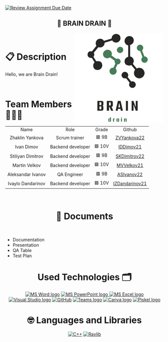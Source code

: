 [![Review Assignment Due Date](https://classroom.github.com/assets/deadline-readme-button-24ddc0f5d75046c5622901739e7c5dd533143b0c8e959d652212380cedb1ea36.svg)](https://classroom.github.com/a/j7IzDSQi)
<h2 align="center">🧠 BRAIN DRAIN 🧠</h1>

<img align="right" src="./assets/logo/logoTransparent.png">
<br>

<h1 align="left">📋 Description </h1>
  <p>Hello, we are Brain Drain!</p>
<br>

<h1 align="left">Team Members 👨🏻‍💻</h1>
<table >
  <tr>
    <td align="center">Name</td>
    <td align="center">Role</td>
    <td align="center">Grade</td>
    <td align="center">Github</td>
  </tr>
  <tr>
    <td align="center"> Zhaklin Yankova</td>
    <td align="center">Scrum trainer</td>
    <td align="center">🟥 9B</td>
    <td align="center"> <a href="https://github.com/ZVYankova22">ZVYankova22 </a></td>
  </tr>
  <tr>
    <td align="center">Ivan Dimov</td>
    <td align="center">Backend developer</td>
    <td align="center">🟩 10V</td>
    <td align="center"> <a href="https://github.com/IDDimov21">IDDimov21 </a></td>
  </tr>
  <tr>
    <td align="center">Stiliyan Dimitrov</td>
    <td align="center">Backend developer</td>
    <td align="center">🟥 9B</td>
    <td align="center"> <a href="https://github.com/SKDimitrov22">SKDimitrov22 </a></td>
  </tr>
  <tr>
    <td align="center">Martin Velkov</td>
    <td align="center">Backend developer</td>
    <td align="center">🟩 10V</td>
    <td align="center"> <a href="https://github.com/MVVelkov21">MVVelkov21 </a></td>
  </tr>
    <tr>
    <td align="center">Aleksandar Ivanov</td>
    <td align="center">QA Engineer</td>
    <td align="center">🟥 9B</td>
    <td align="center"> <a href="https://github.com/ASIvanov22">ASIvanov22 </a></td>
  </tr>
  <tr>
    <td align="center">Ivaylo Dandarinov</td>
    <td align="center">Backend developer</td>
    <td align="center">🟩 10V</td>
    <td align="center"> <a href="https://github.com/IZDandarinov21">IZDandarinov21 </a></td>
  </tr>
</table>
<br>

<h1 align="center">📄 Documents</h1><br>
  <ul>
    <li>Documentation</li>
    <li>Presentation</li>
    <li>QA Table</li>    
    <li>Test Plan</li>
  </ul>   
  
<h1 align="center">Used Technologies 🗂</h1>
<p align="center">
   <a href="https://www.microsoft.com/en-ww/microsoft-365/word"><img src="https://img.icons8.com/fluency/48/000000/microsoft-word-2019.png" alt="MS Word logo" width=50px></a>
   <a href="https://www.microsoft.com/en-us/microsoft-365/powerpoint"><img src="https://img.icons8.com/fluency/48/000000/microsoft-powerpoint-2019.png" alt="MS PowerPoint logo" width=50px>
   <a href="https://www.microsoft.com/en-us/microsoft-365/excel"><img src="https://upload.wikimedia.org/wikipedia/commons/thumb/3/34/Microsoft_Office_Excel_%282019%E2%80%93present%29.svg/2203px-Microsoft_Office_Excel_%282019%E2%80%93present%29.svg.png" alt="MS Excel logo" width=45px></a>
   <a href="https://code.visualstudio.com/"><img src="https://upload.wikimedia.org/wikipedia/commons/thumb/5/59/Visual_Studio_Icon_2019.svg/2060px-Visual_Studio_Icon_2019.svg.png" alt="Visual Studio logo" width=42px/></a>
   <a href="https://git-scm.com/"><img src="https://cdn-icons-png.flaticon.com/512/25/25231.png" alt="GitHub" heigh=48px width=48px></a>
   <a href="https://teams.microsoft.com/_?culture=en-us&country=us#/conversations/19:b01cf915e57b430ea93ab780c4f6b6dc@thread.v2?ctx=chat"><img src="https://upload.wikimedia.org/wikipedia/commons/thumb/c/c9/Microsoft_Office_Teams_%282018%E2%80%93present%29.svg/2203px-Microsoft_Office_Teams_%282018%E2%80%93present%29.svg.png" alt="Teams logo" width=48px></a>
   <a href="https://www.canva.com/help/transparent-background/"><img src="https://www.edigitalagency.com.au/wp-content/uploads/Canva-logo-png-circle-full-colour-white-font.png" alt="Canva logo"  width=48px></a>
   <a href="https://www.piskelapp.com/"><img src="https://avatars.githubusercontent.com/u/28667131?s=280&v=4" alt="Piskel logo"  width=45px></a>
 <br>

<h1 align="center"> 🤓 Languages and Libraries</h1>
<p align="center">
<a href="https://www.cplusplus.com/"><img src="https://img.icons8.com/color/48/000000/c-plus-plus-logo.png" alt="C++"></a>
<a href="https://www.raylib.com/"><img src ="https://upload.wikimedia.org/wikipedia/commons/f/f4/Raylib_logo.png" alt="Raylib" heigh=48px width=48px></a>
</p>
 
 
